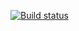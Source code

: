 [![Build status](https://ci.appveyor.com/api/projects/status/a42n3qt28hwjbknd?svg=true)](https://ci.appveyor.com/project/IanaPopova/netologyselenium)